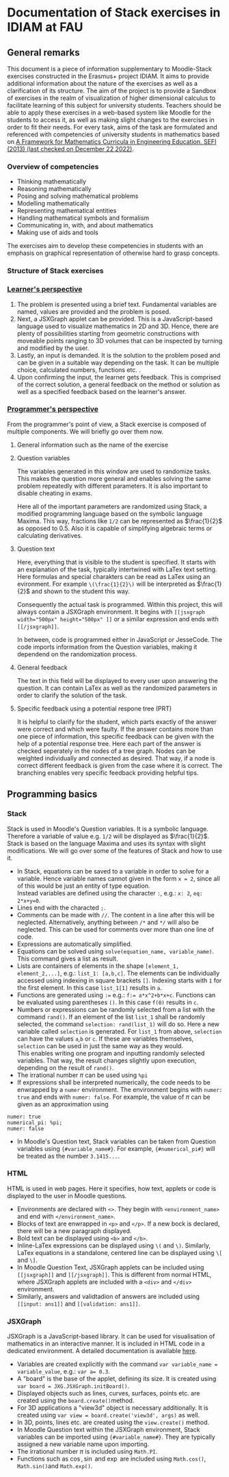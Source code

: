 # Documentation of Stack exercises in IDIAM at FAU

## General remarks

This document is a piece of information supplementary to Moodle-Stack exercises constructed in the Erasmus+ project IDIAM. It aims to provide additional information about the nature of the exercises as well as a clarification of its structure.
The aim of the project is to provide a Sandbox of exercises in the realm of visualization of higher dimensional calculus to facilitate learning of this subject for university students. 
Teachers should be able to apply these exercises in a web-based system like Moodle for the students to access it, as well as making slight changes to the exercises in order to fit their needs.
For every task, aims of the task are formulated and referenced with competencies of university students in mathematics based on [A Framework for Mathematics Curricula in Engineering Education, SEFI (2013) (last checked on December 22 2022)](https://sefi.htw-aalen.de/Curriculum/Competency%20based%20curriculum%20incl%20ads.pdf).

### Overview of competencies
+ Thinking mathematically
+ Reasoning mathematically
+ Posing and solving mathematical problems
+ Modelling mathematically
+ Representing mathematical entities
+ Handling mathematical symbols and formalism
+ Communicating in, with, and about mathematics
+ Making use of aids and tools

The exercises aim to develop these competencies in students with an emphasis on graphical representation of otherwise hard to grasp concepts.

### Structure of Stack exercises


### <u>Learner's perspective</u>

1. The problem is presented using a brief text. Fundamental variables are named, values are provided and the problem is posed.
1. Next, a JSXGraph applet can be provided. This is a JavaScript-based language used to visualize mathematics in 2D and 3D. Hence, there are plenty of possibilities starting from geometric constructions with moveable points ranging to 3D volumes that can be inspected by turning and modified by the user.
1. Lastly, an input is demanded. It is the solution to the problem posed and can be given in a suitable way depending on the task. It can be multiple choice, calculated numbers, functions etc. .
1. Upon confirming the input, the learner gets feedback. This is comprised of the correct solution, a general feedback on the method or solution as well as a specified feedback based on the learner's answer.

### <u> Programmer's perspective </u>

From the programmer's point of view, a Stack exercise is composed of multiple components. We will briefly go over them now.

1. General information such as the name of the exercise
1. Question variables

    The variables generated in this window are used to randomize tasks. This makes the question more general and enables solving the same problem repeatedly with different parameters. It is also important to disable cheating in exams.
    
    Here all of the important parameters are randomized using Stack, a modified programming language based on the symbolic language Maxima. This way, fractions like `1/2` can be represented as $\frac{1}{2}$ as opposed to $0.5$. Also it is capable of simplifying algebraic terms or calculating derivatives.

1. Question text

    Here, everything that is visible to the student is specified. It starts with an explanation of the task, typically intertwined with LaTex text setting. Here formulas and special charakters can be read as LaTex using an evironment. For example `\(\frac{1}{2}\)` will be interpreted as $\frac{1}{2}$ and shown to the student this way.

    Consequently the actual task is programmed. Within this project, this will always contain a JSXGraph environment. It begins with `[[jsxgraph width="500px" height="500px" ]]` or a similar expression and ends with `[[/jsxgraph]]`.

    In between, code is programmed either in JavaScript or JesseCode.
    The code imports information from the Question variables, making it dependend on the randomization process.

1. General feedback

    The text in this field will be displayed to every user upon answering the question. It can contain LaTex as well as the randomized parameters in order to clarify the solution of the task.

1. Specific feedback using a potential respone tree (PRT)

    It is helpful to clarify for the student, which parts exactly of the answer were correct and which were faulty. If the answer contains more than one piece of information, this specific feedback can be given with the help of a potential response tree. Here each part of the answer is checked seperately in the nodes of a tree graph. Nodes can be weighted individually and connected as desired. That way, if a node is correct different feedback is given from the case where it is correct. The branching enables very specific feedback providing helpful tips.


## Programming basics

   ### Stack

   Stack is used in Moodle's Question variables. It is a symbolic language. Therefore a variable of value e.g. `1/2` will be displayed as $\frac{1}{2}$. Stack is based on the language Maxima and uses its syntax with slight modifications. We will go over some of the features of Stack and how to use it.

+ In Stack, equations can be saved to a variable in order to solve for a variable. Hence variable names cannot given in the form `x = 2`, since all of this would be just an entity of type equation. <br>
Instead variables are defined using the character `:`, e.g.: `x: 2`, `eq: 2*x+y=0`.
+ Lines end with the characted `;`.
+ Comments can be made with `//`. The content in a line after this will be neglected. Alternatively, anything between `/*` and `*/` will also be neglected. This can be used for comments over more than one line of code.
+ Expressions are automatically simplified.
+ Equations can be solved using `solve(equation_name, variable_name)`. This command gives a list as result.
+ Lists are containers of elements in the shape `[element_1, element_2,...]`, e.g.: `list_1: [a,b,c]`. The elements can be individually accessed using indexing in square brackets `[]`. Indexing starts with `1` for the first element. In this case `list_1[1]` results in `a`.  
+ Functions are generated using `:=` e.g.: `f:= a*x^2+b*x+c`. Functions can be evaluated using parentheses `()`. In this case `f(0)` results in `c`.
+ Numbers or expressions can be randomly selected from a list with the command `rand()`. If an element of the list `list_1` shall be randomly selected, the command `selection: rand(list_1)` will do so. Here a new variable called `selection` is generated. For `list_1` from above, `selection` can have the values `a`,`b` or `c`. If these are variables themselves, `selection` can be used in just the same way as they would. <br>
This enables writing one program and inputting randomly selected variables. That way, the result changes slightly upon execution, depending on the result of `rand()`.
+ The irrational number $\pi$ can be used using `%pi`
+ If expressions shall be interpreted numerically, the code needs to be enwrapped by a `numer` environment. The environment begins with `numer: true` and ends with `numer: false`. For example, the value of $\pi$ can be given as an approximation using 
```
numer: true
numerical_pi: %pi;
numer: false
``` 
+ In Moodle's Question text, Stack variables can be taken from Question variables using `{#variable_name#}`. For example, `{#numerical_pi#}` will be treated as the number `3.1415...`. 

### HTML

HTML is used in web pages. Here it specifies, how text, applets or code is displayed to the user in Moodle questions.
+ Environments are declared with `<>`. They begin with `<environment_name>` and end with `</environment_name>`.
+ Blocks of text are enwrapped in `<p>` and `</p>`. If a new bock is declared, there will be a new paragraph displayed.
+ Bold text can be displayed using `<b>` and `</b>`.
+ Inline-LaTex expressions can be displayed using `\(` and `\)`. Similarly, LaTex equations in a standalone, centered line can be displayed using `\[` and `\]`.
+ In Moodle Question Text, JSXGraph applets can be included using `[[jsxgraph]]` and `[[/jsxgraph]]`. This is different from normal HTML, where JSXGraph applets are included with a `<div>` and `</div>` environment.
+ Similarly, answers and validtadion of answers are included using `[[input: ans1]]` and `[[validation: ans1]]`.

### JSXGraph

JSXGraph is a JavaScript-based library. It can be used for visualisation of mathematics in an interactive manner. It is included in HTML code in a dedicated environment. A detailed documentation is available [here](https://jsxgraph.uni-bayreuth.de/wp/docs/index.html).
+ Variables are created explicitly with the command `var variable_name = variable_value`, e.g.: `var a= 0.3`.
+ A "board" is the base of the applet, defining its size. It is created using `var board = JXG.JSXGraph.initBoard()`.
+ Displayed objects such as lines, curves, surfaces, points etc. are created using the `board.create()`method.
+ For 3D applications a "view3d" object is necessary additionally. It is created using `var view = board.create('view3d', args)` as well.
+ In 3D, points, lines etc. are created using the `view.create()` method.
+ In Moodle Question text within the JSXGraph environment, Stack variables can be imported using `{#variable_name#}`. They are typically assigned a new variable name upon importing.
+ The irrational number $\pi$ is included using `Math.PI`.
+ Functions such as $\cos, \sin$ and $\exp$ are included using `Math.cos()`, `Math.sin()`and `Math.exp()`.
